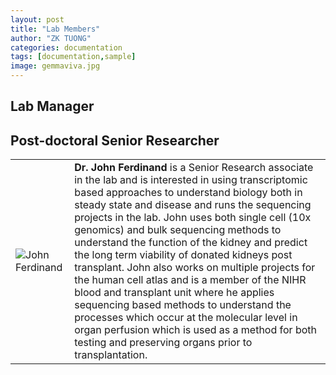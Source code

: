 ```yaml
---
layout: post
title: "Lab Members"
author: "ZK TUONG"
categories: documentation
tags: [documentation,sample]
image: gemmaviva.jpg
---
```


## Lab Manager

## Post-doctoral Senior Researcher
<table border="0"> 
	<tr>
		<td><img src="http://www.med.cam.ac.uk/clatworthy/files/2016/10/Ferdinand_John-240x300.jpg" alt='John Ferdinand'></td>
		<td><b>Dr. John Ferdinand</b> is a Senior Research associate in the lab and is interested in using transcriptomic based approaches to understand biology both in steady state and disease and runs the sequencing projects in the lab. John uses both single cell (10x genomics) and bulk sequencing methods to understand the function of the kidney and predict the long term viability of donated kidneys post transplant. John also works on multiple projects for the human cell atlas and is a member of the NIHR blood and transplant unit where he applies sequencing based methods to understand the processes which occur at the molecular level in organ perfusion which is used as a method for both testing and preserving organs prior to transplantation.</td>
	</tr>
	<style>
		input {
			border-top-style: hidden;
			border-right-style: hidden;
			border-left-style: hidden;
			border-bottom-style: groove;
			background-color: #eee;
		}

		.no-outline:focus {
			outline: none;
		}
	</style>
</table>

## Research Assistant

## Post-doctoral Researchers

## PhD students

## Academic Clinical lecturers

## Co-supervised PhD students

## Former members

Gordon Fraser (Post-doc 2018-2020)

Ondrej Suchanek (PhD 2020)

Alexandra Riding (PhD 2019)

Laurence Lok (Co-supervised Prof Edwin Chilvers, PhD 2019)

Kirsten Scott (Co-supervised Prof Roger Barker, PhD 2019)

Akimichi Inaba (PhD 2019)

Chenzhi Jing (PhD 2018)

Tomas Castro-Dopico (PhD 2018, post-doc 2018-2020)

Gemma Banham (PhD 2018)

Miriam Berry (PhD 2017)


